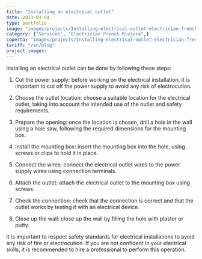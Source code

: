 ```yaml
---
title: "Installing an electrical outlet"
date: 2023-03-04
type: portfolio
image: "images/projects/Installing-electrical-outlet-electrician-french-riviera-nice-06.jpg"
category: ["Services", "Electrician French Riviera",]
coperta: "images/projects/Installing-electrical-outlet-electrician-french-riviera-nice-06.jpg"
tariff: "/en/blog"
project_images: 
---
```


Installing an electrical outlet can be done by following these steps:

1. Cut the power supply: before working on the electrical installation, it is important to cut off the power supply to avoid any risk of electrocution.

2. Choose the outlet location: choose a suitable location for the electrical outlet, taking into account the intended use of the outlet and safety requirements.

3. Prepare the opening: once the location is chosen, drill a hole in the wall using a hole saw, following the required dimensions for the mounting box.

4. Install the mounting box: insert the mounting box into the hole, using screws or clips to hold it in place.

5. Connect the wires: connect the electrical outlet wires to the power supply wires using connection terminals.

6. Attach the outlet: attach the electrical outlet to the mounting box using screws.

7. Check the connection: check that the connection is correct and that the outlet works by testing it with an electrical device.

8. Close up the wall: close up the wall by filling the hole with plaster or putty.

It is important to respect safety standards for electrical installations to avoid any risk of fire or electrocution. If you are not confident in your electrical skills, it is recommended to hire a professional to perform this operation.